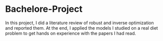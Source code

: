 # Bachelore-Project
In this project, I did a literature review of robust and inverse optimization and reported them. 
At the end, I applied the models I studied on a real diet problem to get hands on experience with the papers 
I had read. 
